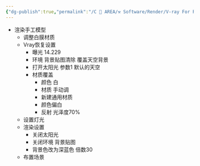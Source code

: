 ```yaml
---
{"dg-publish":true,"permalink":"/C 📔 AREA/⚒️ Software/Render/V-ray For Rhino/","tags":["⚒️"],"noteIcon":"2","created":"2024-07-04T13:45:17.000+08:00","updated":"2024-12-12T15:53:37.987+08:00"}
---
```


 -   渲染手工模型  
	    -   调整白膜材质  
        -   Vray恢复设置  
            -   曝光 14.229  
            -   环境 背景贴图清除 覆盖天空背景  
            -   打开太阳光 参数1 默认的天空  
            -   材质覆盖  
                -   颜色 白  
                -   材质 手动调  
                -   新建通用材质  
                -   颜色偏白  
                -   反射 光泽度70%  
	    -   设置灯光  
        -   渲染设置  
            -   关闭太阳光  
            -   关闭环境 背景贴图  
            -   背景色改为深蓝色 倍数30  
	    -   布置场景